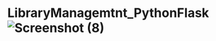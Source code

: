 # LibraryManagemtnt_PythonFlask![Screenshot (8)](https://github.com/SachinSabale/LibraryManagemtnt_PythonFlask/assets/82882510/7b0e5e60-f2a0-459a-8943-50b18d6e6550)
